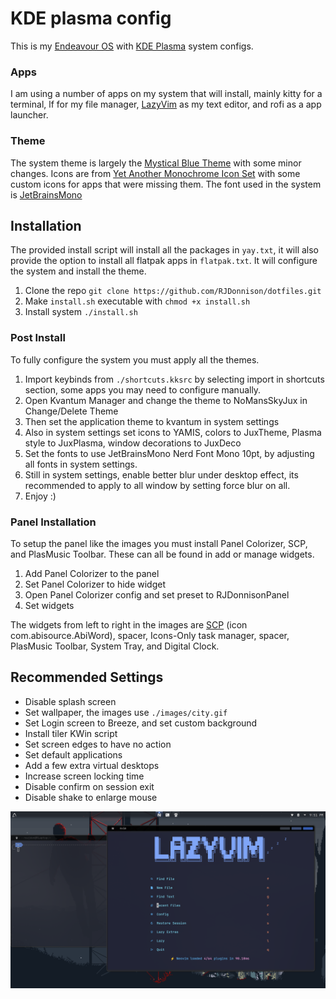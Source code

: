 # KDE plasma config

This is my [Endeavour OS](https://endeavouros.com) with [KDE Plasma](https://kde.org/plasma-desktop/) system configs.

### Apps

I am using a number of apps on my system that will install, mainly kitty for a terminal,
lf for my file manager, [LazyVim](https://www.lazyvim.org) as my text editor, and rofi
as a app launcher.

### Theme

The system theme is largely the [Mystical Blue Theme](https://github.com/juxtopposed/Mystical-Blue-Theme) with some minor changes.
Icons are from [Yet Another Monochrome Icon Set](https://store.kde.org/p/2303161) with some custom icons for apps that were missing them.
The font used in the system is [JetBrainsMono](https://www.jetbrains.com/lp/mono/)

## Installation

The provided install script will install all the packages in `yay.txt`, it will also provide the option
to install all flatpak apps in `flatpak.txt`. It will configure the system and install the theme.

1. Clone the repo `git clone https://github.com/RJDonnison/dotfiles.git`
2. Make `install.sh` executable with `chmod +x install.sh`
3. Install system `./install.sh`

### Post Install

To fully configure the system you must apply all the themes.

1. Import keybinds from `./shortcuts.kksrc` by selecting import in shortcuts section, some apps you may need to configure manually.
2. Open Kvantum Manager and change the theme to NoMansSkyJux in Change/Delete Theme
3. Then set the application theme to kvantum in system settings
4. Also in system settings set icons to YAMIS, colors to JuxTheme, Plasma style to JuxPlasma, window decorations to JuxDeco
5. Set the fonts to use JetBrainsMono Nerd Font Mono 10pt, by adjusting all fonts in system settings.
6. Still in system settings, enable better blur under desktop effect, its recommended to apply to all window by setting force blur on all.
7. Enjoy :)

### Panel Installation

To setup the panel like the images you must install Panel Colorizer, SCP, and PlasMusic Toolbar. These can all be found in add or manage widgets.

1. Add Panel Colorizer to the panel
2. Set Panel Colorizer to hide widget
3. Open Panel Colorizer config and set preset to RJDonnisonPanel
4. Set widgets

The widgets from left to right in the images are [SCP](https://store.kde.org/p/2137217) (icon com.abisource.AbiWord), spacer, Icons-Only task manager, spacer, PlasMusic Toolbar, System Tray, and Digital Clock.

## Recommended Settings

- Disable splash screen
- Set wallpaper, the images use `./images/city.gif`
- Set Login screen to Breeze, and set custom background
- Install tiler KWin script
- Set screen edges to have no action
- Set default applications
- Add a few extra virtual desktops
- Increase screen locking time
- Disable confirm on session exit
- Disable shake to enlarge mouse

![Image of desktop](./images/desktop.png)
